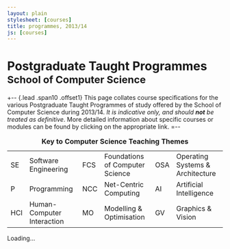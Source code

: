 ```yaml
---
layout: plain
stylesheet: [courses]
title: programmes, 2013/14
js: [courses]
---
```


# Postgraduate Taught Programmes <small>School of Computer Science</small>

+-- {.lead .span10 .offset1} 
This page collates course specifications for the various Postgraduate Taught Programmes of study offered by the School of Computer Science during 2013/14. _It is indicative only, and should **not** be treated as definitive_. More detailed information about specific courses or modules can be found by clicking on the appropriate link. 
=--

<div class="offset1 span10">
  <small class="muted">
    <table class="table table-condensed table-striped">
      <caption class="lead">
        <strong>
          Key to Computer Science Teaching Themes
        </strong>
      </caption>
      <tbody>
        <tr>
          <td><span class="badge red">SE</span></td>
          <td>Software Engineering</td>
          <td><span class="badge blue">FCS</span></td>
          <td>Foundations of Computer Science</td>
          <td><span class="badge teal">OSA</span></td>
          <td>Operating Systems &amp; Architecture</td>
        </tr>
        <tr>
          <td><span class="badge purple">P</span></td>
          <td>Programming</td>
          <td><span class="badge orange">NCC</span></td>
          <td>Net-Centric Computing</td>
          <td><span class="badge green">AI</span></td>
          <td>Artificial Intelligence</td>
        </tr>
        <tr>
          <td><span class="badge pink">HCI</span></td>
          <td>Human-Computer Interaction</td>
          <td><span class="badge grey">MO</span></td>
          <td>Modelling &amp; Optimisation</td>
          <td><span class="badge lightblue">GV</span></td>
          <td>Graphics &amp; Vision</td>
        </tr>
      </tbody>
    </table>
  </small>
</div>


<div class="clearfix"> </div>


<div id="courses">
  Loading...
</div>


<script type="text/javascript">
  $(window).load(function () {
    window.courses.fetch('./pgt.json').render("#courses");
  });
</script>
